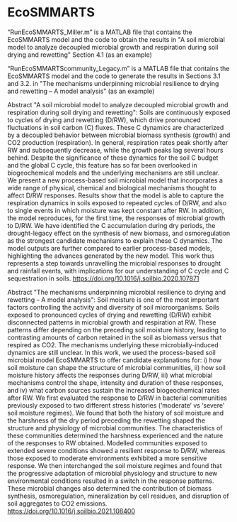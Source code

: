 # EcoSMMARTS

“RunEcoSMMARTS_Miller.m” is a MATLAB file that contains the EcoSMMARTS model and the code to obtain the results in "A soil microbial model to analyze decoupled microbial growth and respiration during soil drying and rewetting" Section 4.1 (as an example)

“RunEcoSMMARTScommunity_Legacy.m” is a MATLAB file that contains the EcoSMMARTS model and the code to generate the results in Sections 3.1 and 3.2. in "The mechanisms underpinning microbial resilience to drying and rewetting – A model analysis" (as an example)

Abstract "A soil microbial model to analyze decoupled microbial growth and respiration during soil drying and rewetting": Soils are continuously exposed to cycles of drying and rewetting (D/RW), which drive pronounced fluctuations in soil carbon (C) fluxes. These C dynamics are characterized by a decoupled behavior between microbial biomass synthesis (growth) and CO2 production (respiration). In general, respiration rates peak shortly after RW and subsequently decrease, while the growth peaks lag several hours behind. Despite the significance of these dynamics for the soil C budget and the global C cycle, this feature has so far been overlooked in biogeochemical models and the underlying mechanisms are still unclear. We present a new process-based soil microbial model that incorporates a wide range of physical, chemical and biological mechanisms thought to affect D/RW responses. Results show that the model is able to capture the respiration dynamics in soils exposed to repeated cycles of D/RW, and also to single events in which moisture was kept constant after RW. In addition, the model reproduces, for the first time, the responses of microbial growth to D/RW. We have identified the C accumulation during dry periods, the  drought-legacy effect on  the  synthesis of  new biomass, and osmoregulation as  the strongest candidate mechanisms to explain these C dynamics. The model outputs are further compared to earlier process-based models, highlighting the advances generated by the new model. This work thus represents a step towards unravelling the microbial responses to drought and rainfall events, with implications for our understanding of C cycle and C sequestration in soils.
https://doi.org/10.1016/j.soilbio.2020.107871

Abstract "The mechanisms underpinning microbial resilience to drying and rewetting – A model analysis": Soil moisture is one of the most important factors controlling the activity and diversity of soil microorganisms. Soils exposed to pronounced cycles of drying and rewetting (D/RW) exhibit disconnected patterns in microbial growth and respiration at RW. These patterns differ depending on the preceding soil moisture history, leading to contrasting amounts of carbon retained in the soil as biomass versus that respired as CO2. The mechanisms underlying these microbially-induced dynamics are still unclear. In this work, we used the process-based soil microbial model EcoSMMARTS to offer candidate explanations for: i) how soil moisture can shape the structure of microbial communities, ii) how soil moisture history affects the responses during D/RW, iii) what microbial mechanisms control the shape, intensity and duration of these responses, and iv) what carbon sources sustain the increased biogeochemical rates after RW. We first evaluated the response to D/RW in bacterial communities previously exposed to two different stress histories (‘moderate’ vs ‘severe’ soil moisture regimes). We found that both the history of soil moisture and the harshness of the dry period preceding the rewetting shaped the structure and physiology of microbial communities. The characteristics of these communities determined the harshness experienced and the nature of the responses to RW obtained. Modelled communities exposed to extended severe conditions showed a resilient response to D/RW, whereas those exposed to moderate environments exhibited a more sensitive response. We then interchanged the soil moisture regimes and found that the progressive adaptation of microbial physiology and structure to new environmental conditions resulted in a switch in the response patterns. These microbial changes also determined the contribution of biomass synthesis, osmoregulation, mineralization by cell residues, and disruption of soil aggregates to CO2 emissions.
https://doi.org/10.1016/j.soilbio.2021.108400
